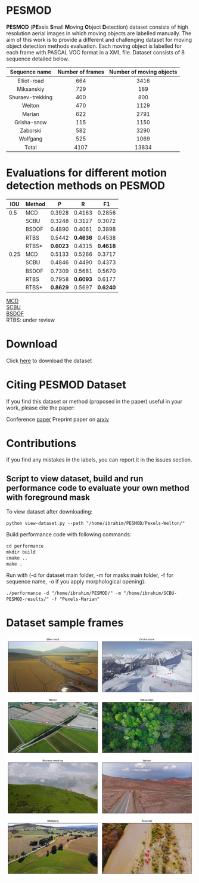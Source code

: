 # PESMOD
**PESMOD** (**PE**xels **S**mall **M**oving **O**bject **D**etection) dataset consists of high resolution aerial images in which moving objects are labelled manually. The aim of this work is to provide a different and challenging dataset for moving object detection methods evaluation. Each moving object is labelled for each frame with PASCAL VOC format in a XML file. Dataset consists of 8 sequence detailed below.


|   Sequence name  | Number of frames | Number of moving objects |
|:----------------:|:----------------:|:------------------------:|
| Elliot-road      | 664              | 3416                     |
| Miksanskiy       | 729              | 189                      |
| Shuraev-trekking | 400              | 800                      |
| Welton           | 470              | 1129                     |
| Marian           | 622              | 2791                     |
| Grisha-snow      | 115              | 1150                     |
| Zaborski         | 582              | 3290                     |
| Wolfgang         | 525              | 1069                     |
| Total            |       4107       |           13834          |


# Evaluations for different motion detection methods on PESMOD

| IOU | Method | P | R | F1 |
|----------------------------------|-----------------------------------------------|--------------------------------------------------------|--------------------------------------------------------|----------------------------|
| 0.5    | MCD                                           | 0\.3928                                                | 0\.4163                                                | 0\.2856                    |
|                                  | SCBU                                          | 0\.3248                                                | 0\.3127                                                | 0\.3072                    |
|                                  | BSDOF                                         | 0\.4890                                                | 0\.4061                                                | 0\.3898                    |
|                                  | RTBS                                          | 0\.5442                                                | **0\.4636**                                    | 0\.4538                    |
|                                  | RTBS\*                                        | **0\.6023**                                    | 0\.4315                                                | **0\.4618**        |
| 0.25  | MCD                                           | 0\.5133                                                | 0\.5266                                                | 0\.3717                    |
|                                  | SCBU                                          | 0\.4846                                                | 0\.4490                                                | 0\.4373                    |
|                                  | BSDOF                                         | 0\.7309                                                | 0\.5681                                                | 0\.5670                    |
|                                  | RTBS                                          | 0\.7958                                                | **0\.6093**                                    | 0\.6177                    |
|                                  | RTBS\*                                        | **0\.8629**                                    | 0\.5697                                                | **0\.6240**        |

[MCD](https://www.cv-foundation.org/openaccess/content_cvpr_workshops_2013/W03/html/Yi_Detection_of_Moving_2013_CVPR_paper.html)\
[SCBU](https://www.sciencedirect.com/science/article/pii/S0167865517300260)\
[BSDOF](https://www.spiedigitallibrary.org/journals/journal-of-electronic-imaging/volume-30/issue-6/063027/Real-time-motion-detection-with-candidate-masks-and-region-growing/10.1117/1.JEI.30.6.063027.short)\
RTBS: under review

# Download

Click [here](https://drive.google.com/file/d/153fLcf4F33G3oKWYUkggBWJRP5LVHV60/view?usp=sharing) to download the dataset

# Citing PESMOD Dataset
If you find this dataset or method (proposed in the paper) useful in your work, please cite the paper:


Conference [paper](https://ieeexplore.ieee.org/abstract/document/9924854) 
Preprint paper on [arxiv](https://arxiv.org/abs/2103.11460) 

# Contributions
If you find any mistakes in the labels, you can report it in the issues section.

## Script to view dataset, build and run performance code to evaluate your own method with foreground mask 

To view dataset after downloading: 

```
python view-dataset.py --path "/home/ibrahim/PESMOD/Pexels-Welton/"
```

Build performance code with following commands: 
```
cd performance
mkdir build
cmake ..
make .
```
Run with (-d for dataset main folder, -m for masks main folder, -f for sequence name, -o if you apply morphological opening):
```
./performance -d "/home/ibrahim/PESMOD/" -m "/home/ibrahim/SCBU-PESMOD-results/" -f "Pexels-Marian"
```

# Dataset sample frames
![Example frames from each sequence in the dataset](images/dataset.png)


